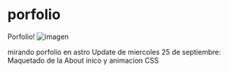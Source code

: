 # porfolio
Porfolio!
![imagen](https://github.com/user-attachments/assets/20941b7c-b2ae-417a-9e50-72837cfcff5a)

mirando porfolio en astro
Update de miercoles 25 de septiembre: Maquetado de la About inico y animacion CSS 
